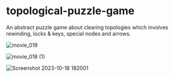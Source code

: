 # topological-puzzle-game
An abstract puzzle game about clearing topologies which involves rewinding, locks &amp; keys, special nodes and arrows.

![movie_019](https://github.com/AhmetBgr/topological-puzzle-game/assets/51510899/bcb46591-6051-4567-a6dd-34a48a3f93d4)

![movie_018 (1)](https://github.com/AhmetBgr/topological-puzzle-game/assets/51510899/17b5d657-00ab-446f-9939-cfe676e3e76a)

![Screenshot 2023-10-18 182001](https://github.com/AhmetBgr/topological-puzzle-game/assets/51510899/e0923918-7088-40d6-9a54-9749e6b65fc7)
